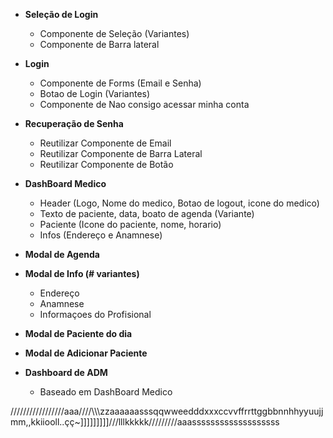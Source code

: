 
- **Seleção de Login**
	- Componente de Seleção (Variantes)
	- Componente de Barra lateral

- **Login**
	- Componente de Forms (Email e Senha)
	- Botao de Login (Variantes)
	- Componente de Nao consigo acessar minha conta
- **Recuperação de Senha**
	- Reutilizar Componente de Email
	- Reutilizar Componente de Barra Lateral
	- Reutilizar Componente de Botão
- **DashBoard Medico**
	- Header (Logo, Nome do medico, Botao de logout, icone do medico)
	- Texto de paciente, data, boato de agenda (Variante)
	- Paciente (Icone do paciente, nome, horario)
	- Infos (Endereço e Anamnese)
- **Modal de Agenda**
- **Modal de Info (# variantes)**
	- Endereço
	- Anamnese
	- Informaçoes do Profisional
- **Modal de Paciente do dia**
- **Modal de Adicionar Paciente**
- **Dashboard de ADM**
	- Baseado em DashBoard Medico



/////////////////aaa////\\\\\\zzaaaaaasssqqwweedddxxxccvvffrrttggbbnnhhyyuujjmm,,kkiiooll..çç~]]]]]]]]]///lllkkkkk/////////aaasssssssssssssssssss